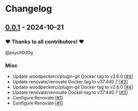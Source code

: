 # Changelog

## [0.0.1](https://github.com/CrystalNET-org/jellyfin/releases/tag/0.0.1) - 2024-10-21

### ❤️ Thanks to all contributors! ❤️

@psych0d0g

### Misc

- Update woodpeckerci/plugin-git Docker tag to v2.6.0 [[#4](https://github.com/CrystalNET-org/jellyfin/pull/4)]
- Update renovate/renovate Docker tag to v37.440.7 [[#3](https://github.com/CrystalNET-org/jellyfin/pull/3)]
- Update woodpeckerci/plugin-git Docker tag to v2.6.0 [[#4](https://github.com/CrystalNET-org/jellyfin/pull/4)]
- Update renovate/renovate Docker tag to v37.440.7 [[#3](https://github.com/CrystalNET-org/jellyfin/pull/3)]
- Configure Renovate [[#1](https://github.com/CrystalNET-org/jellyfin/pull/1)]
- Configure Renovate [[#1](https://github.com/CrystalNET-org/jellyfin/pull/1)]
